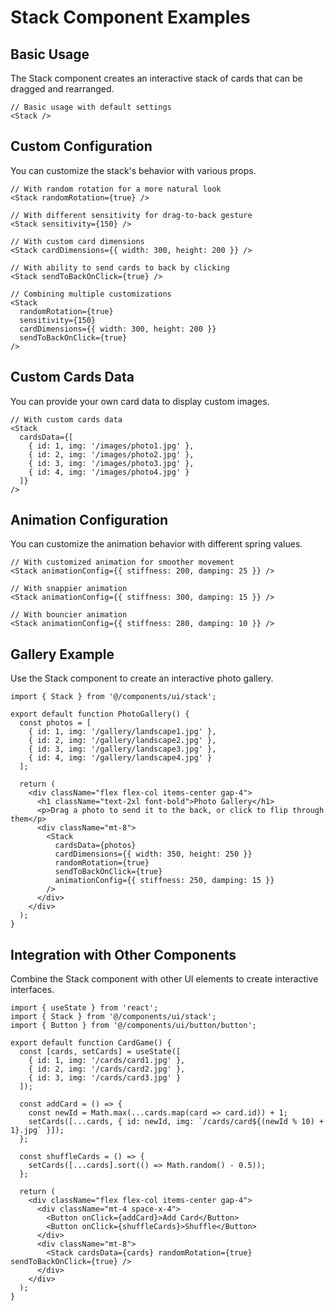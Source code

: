 # Stack Component Examples

## Basic Usage

The Stack component creates an interactive stack of cards that can be dragged and rearranged.

```tsx
// Basic usage with default settings
<Stack />
```

## Custom Configuration

You can customize the stack's behavior with various props.

```tsx
// With random rotation for a more natural look
<Stack randomRotation={true} />

// With different sensitivity for drag-to-back gesture
<Stack sensitivity={150} />

// With custom card dimensions
<Stack cardDimensions={{ width: 300, height: 200 }} />

// With ability to send cards to back by clicking
<Stack sendToBackOnClick={true} />

// Combining multiple customizations
<Stack
  randomRotation={true}
  sensitivity={150}
  cardDimensions={{ width: 300, height: 200 }}
  sendToBackOnClick={true}
/>
```

## Custom Cards Data

You can provide your own card data to display custom images.

```tsx
// With custom cards data
<Stack
  cardsData={[
    { id: 1, img: '/images/photo1.jpg' },
    { id: 2, img: '/images/photo2.jpg' },
    { id: 3, img: '/images/photo3.jpg' },
    { id: 4, img: '/images/photo4.jpg' }
  ]}
/>
```

## Animation Configuration

You can customize the animation behavior with different spring values.

```tsx
// With customized animation for smoother movement
<Stack animationConfig={{ stiffness: 200, damping: 25 }} />

// With snappier animation
<Stack animationConfig={{ stiffness: 300, damping: 15 }} />

// With bouncier animation
<Stack animationConfig={{ stiffness: 280, damping: 10 }} />
```

## Gallery Example

Use the Stack component to create an interactive photo gallery.

```tsx
import { Stack } from '@/components/ui/stack';

export default function PhotoGallery() {
  const photos = [
    { id: 1, img: '/gallery/landscape1.jpg' },
    { id: 2, img: '/gallery/landscape2.jpg' },
    { id: 3, img: '/gallery/landscape3.jpg' },
    { id: 4, img: '/gallery/landscape4.jpg' }
  ];

  return (
    <div className="flex flex-col items-center gap-4">
      <h1 className="text-2xl font-bold">Photo Gallery</h1>
      <p>Drag a photo to send it to the back, or click to flip through them</p>
      <div className="mt-8">
        <Stack
          cardsData={photos}
          cardDimensions={{ width: 350, height: 250 }}
          randomRotation={true}
          sendToBackOnClick={true}
          animationConfig={{ stiffness: 250, damping: 15 }}
        />
      </div>
    </div>
  );
}
```

## Integration with Other Components

Combine the Stack component with other UI elements to create interactive interfaces.

```tsx
import { useState } from 'react';
import { Stack } from '@/components/ui/stack';
import { Button } from '@/components/ui/button/button';

export default function CardGame() {
  const [cards, setCards] = useState([
    { id: 1, img: '/cards/card1.jpg' },
    { id: 2, img: '/cards/card2.jpg' },
    { id: 3, img: '/cards/card3.jpg' }
  ]);

  const addCard = () => {
    const newId = Math.max(...cards.map(card => card.id)) + 1;
    setCards([...cards, { id: newId, img: `/cards/card${(newId % 10) + 1}.jpg` }]);
  };

  const shuffleCards = () => {
    setCards([...cards].sort(() => Math.random() - 0.5));
  };

  return (
    <div className="flex flex-col items-center gap-4">
      <div className="mt-4 space-x-4">
        <Button onClick={addCard}>Add Card</Button>
        <Button onClick={shuffleCards}>Shuffle</Button>
      </div>
      <div className="mt-8">
        <Stack cardsData={cards} randomRotation={true} sendToBackOnClick={true} />
      </div>
    </div>
  );
}
```
